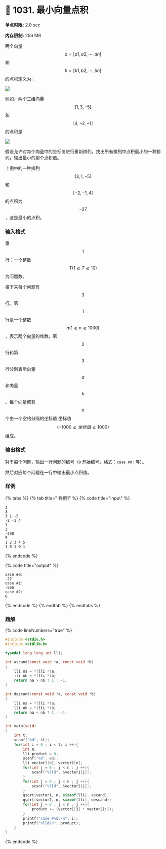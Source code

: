 # 💙 1031. 最小向量点积

**单点时限:** 2.0 sec

**内存限制:** 256 MB

两个向量$$a=[a1,a2,⋯,an]$$和$$b=[b1,b2,⋯,bn]$$ 的点积定义为 :

![](https://acm.ecnu.edu.cn/upload/3003/3003s1.png)

例如，两个三维向量$$[1,3,−5]$$ 和 $$[4,−2,−1]$$的点积是

![](https://acm.ecnu.edu.cn/upload/3003/3003s2.png)

假设允许对每个向量中的坐标值进行重新排列。找出所有排列中点积最小的一种排列，输出最小的那个点积值。

上例中的一种排列$$[3,1,−5]$$ 和$$[−2,−1,4]$$ 的点积为$$−27$$，这是最小的点积。

### 输入格式

第$$1$$ 行：一个整数 $$T (1⩽T⩽10)$$为问题数。

接下来每个问题有 $$3$$ 行。第$$1$$ 行是一个整数 $$n (1⩽n⩽1000)$$，表示两个向量的维数。第$$2$$行和第$$3$$ 行分别表示向量$$a$$ 和向量 $$b$$。每个向量都有$$n$$ 个由一个空格分隔的坐标值 坐标值$$(−1000⩽坐标值⩽1000)$$ 组成。

### 输出格式

对于每个问题，输出一行问题的编号（`0` 开始编号，格式：`case #0:` 等）。

然后对应每个问题在一行中输出最小点积值。

### 样例

{% tabs %}
{% tab title=" 样例1" %}
{% code title="input" %}
```
3
3
3 1 -5
-2 -1 4
1
2
-298
5
1 2 3 4 5
1 0 1 0 1
```
{% endcode %}

{% code title="output" %}
```
case #0:
-27
case #1:
-596
case #2:
6
```
{% endcode %}
{% endtab %}
{% endtabs %}

### 题解

{% code lineNumbers="true" %}
```c
#include <stdio.h>
#include <stdlib.h>

typedef long long int lli;

int ascand(const void *a, const void *b)
{
	lli na = *(lli *)a;
	lli nb = *(lli *)b;
	return na > nb ? 1 : -1;
}

int descand(const void *a, const void *b)
{
	lli na = *(lli *)a;
	lli nb = *(lli *)b;
	return na < nb ? 1 : -1;
}

int main(void)
{
	int t;
	scanf("%d", &t);
	for(int i = 0 ; i < t; i ++){
		int n;
		lli product = 0;
		scanf("%d", &n);
		lli vector1[n], vector2[n];
		for(int j = 0 ; j < n ; j ++){
			scanf("%lld", &vector1[j]);
		}
		for(int j = 0 ; j < n ; j ++){
			scanf("%lld", &vector2[j]);
		}
		qsort(vector1, n, sizeof(lli), ascand);
		qsort(vector2, n, sizeof(lli), descand);
		for(int j = 0 ; j < n ; j ++){
			product += (vector1[j] * vector2[j]);
		}
		printf("case #%d:\n", i);
		printf("%lld\n", product);
	}
}
```
{% endcode %}
